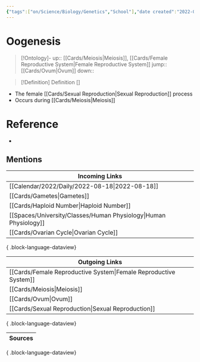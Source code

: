 ```yaml
---
{"tags":["on/Science/Biology/Genetics","School"],"date created":"2022-04-22 Fri","edited":"2023-04-06 Thu","dg-publish":true,"permalink":"/cards/oogenesis/","dgPassFrontmatter":true}
---
```


# Oogenesis

> [!Ontology]-
> up:: [[Cards/Meiosis\|Meiosis]], [[Cards/Female Reproductive System\|Female Reproductive System]]
> jump:: [[Cards/Ovum\|Ovum]]
> down:: 

> [!Definition] Definition
> []

- The female [[Cards/Sexual Reproduction\|Sexual Reproduction]] process
- Occurs during [[Cards/Meiosis\|Meiosis]]

# Reference

-  

## Mentions

| Incoming Links                                                      |
| ------------------------------------------------------------------- |
| [[Calendar/2022/Daily/2022-08-18\|2022-08-18]]                   |
| [[Cards/Gametes\|Gametes]]                                       |
| [[Cards/Haploid Number\|Haploid Number]]                         |
| [[Spaces/University/Classes/Human Physiology\|Human Physiology]] |
| [[Cards/Ovarian Cycle\|Ovarian Cycle]]                           |

{ .block-language-dataview}

| Outgoing Links                                                      |
| ------------------------------------------------------------------- |
| [[Cards/Female Reproductive System\|Female Reproductive System]] |
| [[Cards/Meiosis\|Meiosis]]                                       |
| [[Cards/Ovum\|Ovum]]                                             |
| [[Cards/Sexual Reproduction\|Sexual Reproduction]]               |

{ .block-language-dataview}

| Sources |
| ------- |

{ .block-language-dataview}